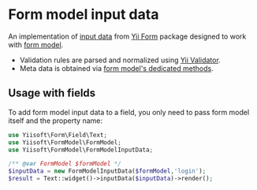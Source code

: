 # Form model input data

An implementation of [input data](https://github.com/yiisoft/form/blob/master/docs/guide/en/input-data.md) from 
[Yii Form](https://github.com/yiisoft/form) package designed to work with [form model](form-model.md).

- Validation rules are parsed and normalized using 
[Yii Validator](https://github.com/yiisoft/validator/blob/master/docs/guide/en/using-validator.md#providing-rules-via-dedicated-object).
- Meta data is obtained via [form model's dedicated methods](form-model.md#meta-data).

## Usage with fields

To add form model input data to a field, you only need to pass form model itself and the property name:

```php
use Yiisoft\Form\Field\Text;
use Yiisoft\FormModel\FormModel;
use Yiisoft\FormModel\FormModelInputData;

/** @var FormModel $formModel */
$inputData = new FormModelInputData($formModel,'login');    
$result = Text::widget()->inputData($inputData)->render();
```
